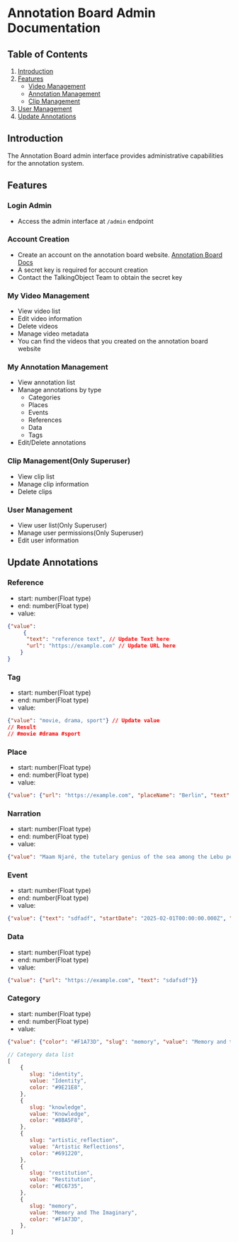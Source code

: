 # Annotation Board Admin Documentation

## Table of Contents
1. [Introduction](#introduction)
2. [Features](#features)
   - [Video Management](#video-management)
   - [Annotation Management](#annotation-management)
   - [Clip Management](#clip-management)
3. [User Management](#user-management)
4. [Update Annotations](#update-annotations)

## Introduction
The Annotation Board admin interface provides administrative capabilities for the annotation system.

## Features

### Login Admin
- Access the admin interface at `/admin` endpoint

### Account Creation
- Create an account on the annotation board website. [Annotation Board Docs](./annotation.md)
- A secret key is required for account creation
- Contact the TalkingObject Team to obtain the secret key


### My Video Management
- View video list
- Edit video information
- Delete videos
- Manage video metadata
- You can find the videos that you created on the annotation board website


### My Annotation Management
- View annotation list
- Manage annotations by type
  - Categories
  - Places
  - Events
  - References
  - Data
  - Tags
- Edit/Delete annotations

### Clip Management(Only Superuser)
- View clip list
- Manage clip information
- Delete clips

### User Management
- View user list(Only Superuser)
- Manage user permissions(Only Superuser)
- Edit user information


## Update Annotations

### Reference
- start: number(Float type)
- end: number(Float type)
- value: 
```json
{"value":
     {
      "text": "reference text", // Update Text here
      "url": "https://example.com" // Update URL here
    }
}
```

### Tag
- start: number(Float type)
- end: number(Float type)
- value: 
```json
{"value": "movie, drama, sport"} // Update value 
// Result 
// #movie #drama #sport
```

### Place
- start: number(Float type)
- end: number(Float type)
- value: 
```json
{"value": {"url": "https://example.com", "placeName": "Berlin", "text": "Vis", "latitude": "32", "longitude": "22"}}
```

### Narration
- start: number(Float type)
- end: number(Float type)
- value: 
```json
{"value": "Maam Njaré, the tutelary genius of the sea among the Lebu people of Yoff in Dakar."}
```

### Event
- start: number(Float type)
- end: number(Float type)
- value: 
```json
{"value": {"text": "sdfadf", "startDate": "2025-02-01T00:00:00.000Z", "endDate": "2025-02-28T00:00:00.000Z"}}
```

### Data
- start: number(Float type)
- end: number(Float type)
- value: 
```json
{"value": {"url": "https://example.com", "text": "sdafsdf"}}
```

### Category
- start: number(Float type)
- end: number(Float type)
- value:
```json
{"value": {"color": "#F1A73D", "slug": "memory", "value": "Memory and the Imaginary"}}
```
```js
// Category data list
[
    {
       slug: "identity",
       value: "Identity",
       color: "#9E21E8",
    },
    {
       slug: "knowledge",
       value: "Knowledge",
       color: "#8BA5F8",
    },
    {
       slug: "artistic_reflection",
       value: "Artistic Reflections",
       color: "#691220",
    },
    {
       slug: "restitution",
       value: "Restitution",
       color: "#EC6735",
    },
    {
       slug: "memory",
       value: "Memory and The Imaginary",
       color: "#F1A73D",
    },
 ]
```